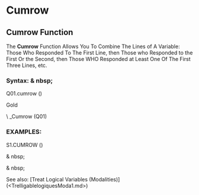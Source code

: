 # Cumrow

## Cumrow Function

The **Cumrow** Function Allows You To Combine The Lines of A Variable: Those Who Responded To The First Line, then Those who Responded to the First Or the Second, then Those WHO Responded at Least One Of The First Three Lines, etc.

### Syntax: & nbsp;

Q01.cumrow ()

Gold

\ _Cumrow (Q01)

### EXAMPLES:

S1.CUMROW ()

& nbsp;

& nbsp;

See also: [Treat Logical Variables (Modalities)] (<TrelligablelogiquesModa1.md>)